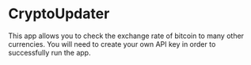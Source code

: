 # CryptoUpdater
This app allows you to check the exchange rate of bitcoin to many other currencies. You will need to create your own API key in order to successfully run the app.
